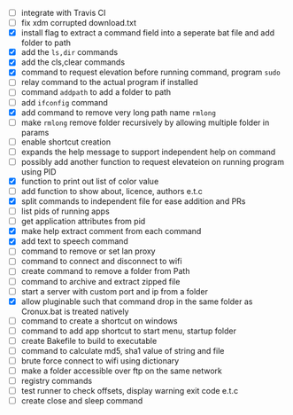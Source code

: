 
 - [ ] integrate with Travis CI
 - [ ] fix xdm corrupted download.txt 
 - [x] install flag to extract a command field into a seperate bat file and add folder to path
 - [x] add the `ls,dir` commands
 - [x] add the cls,clear commands
 - [x] command to request elevation before running command, program <requestelevation> `sudo`
 - [ ] relay command to the actual program if installed
 - [ ] command `addpath` to add a folder to path
 - [ ] add `ifconfig` command
 - [x] add command to remove very long path name `rmlong`
 - [ ] make `rmlong` remove folder recursively by allowing multiple folder in params
 - [ ] enable shortcut creation 
 - [ ] expands the help message to support independent help on command
 - [ ] possibly add another function to request elevateion on running program using PID
 - [x] function to print out list of color value
 - [ ] add function to show about, licence, authors e.t.c
 - [x] split commands to independent file for ease addition and PRs
 - [ ] list pids of running apps
 - [ ] get application attributes from pid
 - [x] make help extract comment from each command
 - [x] add text to speech command
 - [ ] command to remove or set lan proxy
 - [ ] command to connect and disconnect to wifi 
 - [ ] create command to remove a folder from Path
 - [ ] command to archive and extract zipped file
 - [ ] start a server with custom port and ip from a folder
 - [x] allow pluginable such that command drop in the same folder as Cronux.bat is treated natively
 - [ ] command to create a shortcut on windows
 - [ ] command to add app shortcut to start menu, startup folder
 - [ ] create Bakefile to build to executable
 - [ ] command to calculate md5, sha1 value of string and file
 - [ ] brute force connect to wifi using dictionary
 - [ ] make a folder accessible over ftp on the same network
 - [ ] registry commands
 - [ ] test runner to check offsets, display warning exit code e.t.c
 - [ ] create close and sleep command